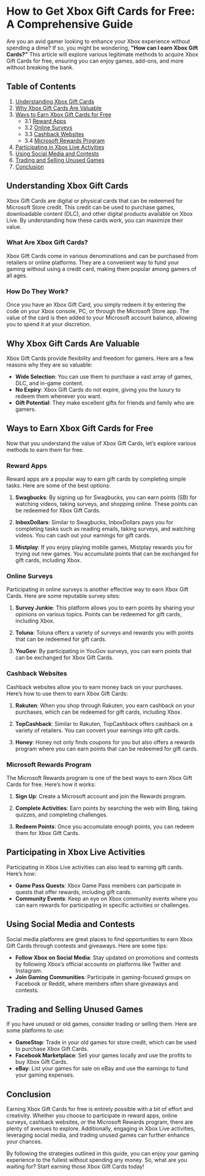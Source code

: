 # How to Get Xbox Gift Cards for Free: A Comprehensive Guide

Are you an avid gamer looking to enhance your Xbox experience without spending a dime? If so, you might be wondering, **"How can I earn Xbox Gift Cards?"** This article will explore various legitimate methods to acquire Xbox Gift Cards for free, ensuring you can enjoy games, add-ons, and more without breaking the bank.

## Table of Contents
1. [Understanding Xbox Gift Cards](#understanding-xbox-gift-cards)
2. [Why Xbox Gift Cards Are Valuable](#why-xbox-gift-cards-are-valuable)
3. [Ways to Earn Xbox Gift Cards for Free](#ways-to-earn-xbox-gift-cards-for-free)
   - 3.1 [Reward Apps](#reward-apps)
   - 3.2 [Online Surveys](#online-surveys)
   - 3.3 [Cashback Websites](#cashback-websites)
   - 3.4 [Microsoft Rewards Program](#microsoft-rewards-program)
4. [Participating in Xbox Live Activities](#participating-in-xbox-live-activities)
5. [Using Social Media and Contests](#using-social-media-and-contests)
6. [Trading and Selling Unused Games](#trading-and-selling-unused-games)
7. [Conclusion](#conclusion)

## Understanding Xbox Gift Cards

Xbox Gift Cards are digital or physical cards that can be redeemed for Microsoft Store credit. This credit can be used to purchase games, downloadable content (DLC), and other digital products available on Xbox Live. By understanding how these cards work, you can maximize their value.

### What Are Xbox Gift Cards?

Xbox Gift Cards come in various denominations and can be purchased from retailers or online platforms. They are a convenient way to fund your gaming without using a credit card, making them popular among gamers of all ages.

### How Do They Work?

Once you have an Xbox Gift Card, you simply redeem it by entering the code on your Xbox console, PC, or through the Microsoft Store app. The value of the card is then added to your Microsoft account balance, allowing you to spend it at your discretion.

## Why Xbox Gift Cards Are Valuable

Xbox Gift Cards provide flexibility and freedom for gamers. Here are a few reasons why they are so valuable:

- **Wide Selection**: You can use them to purchase a vast array of games, DLC, and in-game content.
- **No Expiry**: Xbox Gift Cards do not expire, giving you the luxury to redeem them whenever you want.
- **Gift Potential**: They make excellent gifts for friends and family who are gamers.

## Ways to Earn Xbox Gift Cards for Free

Now that you understand the value of Xbox Gift Cards, let’s explore various methods to earn them for free.

### Reward Apps

Reward apps are a popular way to earn gift cards by completing simple tasks. Here are some of the best options:

1. **Swagbucks**: By signing up for Swagbucks, you can earn points (SB) for watching videos, taking surveys, and shopping online. These points can be redeemed for Xbox Gift Cards.
   
2. **InboxDollars**: Similar to Swagbucks, InboxDollars pays you for completing tasks such as reading emails, taking surveys, and watching videos. You can cash out your earnings for gift cards.

3. **Mistplay**: If you enjoy playing mobile games, Mistplay rewards you for trying out new games. You accumulate points that can be exchanged for gift cards, including Xbox.

### Online Surveys

Participating in online surveys is another effective way to earn Xbox Gift Cards. Here are some reputable survey sites:

1. **Survey Junkie**: This platform allows you to earn points by sharing your opinions on various topics. Points can be redeemed for gift cards, including Xbox.

2. **Toluna**: Toluna offers a variety of surveys and rewards you with points that can be redeemed for gift cards.

3. **YouGov**: By participating in YouGov surveys, you can earn points that can be exchanged for Xbox Gift Cards.

### Cashback Websites

Cashback websites allow you to earn money back on your purchases. Here’s how to use them to earn Xbox Gift Cards:

1. **Rakuten**: When you shop through Rakuten, you earn cashback on your purchases, which can be redeemed for gift cards, including Xbox.

2. **TopCashback**: Similar to Rakuten, TopCashback offers cashback on a variety of retailers. You can convert your earnings into gift cards.

3. **Honey**: Honey not only finds coupons for you but also offers a rewards program where you can earn points that can be redeemed for gift cards.

### Microsoft Rewards Program

The Microsoft Rewards program is one of the best ways to earn Xbox Gift Cards for free. Here’s how it works:

1. **Sign Up**: Create a Microsoft account and join the Rewards program.
   
2. **Complete Activities**: Earn points by searching the web with Bing, taking quizzes, and completing challenges.

3. **Redeem Points**: Once you accumulate enough points, you can redeem them for Xbox Gift Cards.

## Participating in Xbox Live Activities

Participating in Xbox Live activities can also lead to earning gift cards. Here’s how:

- **Game Pass Quests**: Xbox Game Pass members can participate in quests that offer rewards, including gift cards.
- **Community Events**: Keep an eye on Xbox community events where you can earn rewards for participating in specific activities or challenges.

## Using Social Media and Contests

Social media platforms are great places to find opportunities to earn Xbox Gift Cards through contests and giveaways. Here are some tips:

- **Follow Xbox on Social Media**: Stay updated on promotions and contests by following Xbox’s official accounts on platforms like Twitter and Instagram.
- **Join Gaming Communities**: Participate in gaming-focused groups on Facebook or Reddit, where members often share giveaways and contests.

## Trading and Selling Unused Games

If you have unused or old games, consider trading or selling them. Here are some platforms to use:

- **GameStop**: Trade in your old games for store credit, which can be used to purchase Xbox Gift Cards.
- **Facebook Marketplace**: Sell your games locally and use the profits to buy Xbox Gift Cards.
- **eBay**: List your games for sale on eBay and use the earnings to fund your gaming expenses.

## Conclusion

Earning Xbox Gift Cards for free is entirely possible with a bit of effort and creativity. Whether you choose to participate in reward apps, online surveys, cashback websites, or the Microsoft Rewards program, there are plenty of avenues to explore. Additionally, engaging in Xbox Live activities, leveraging social media, and trading unused games can further enhance your chances.

By following the strategies outlined in this guide, you can enjoy your gaming experience to the fullest without spending any money. So, what are you waiting for? Start earning those Xbox Gift Cards today!
